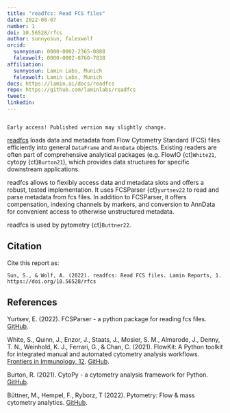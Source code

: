 ```yaml
---
title: "readfcs: Read FCS files"
date: 2022-08-07
number: 1
doi: 10.56528/rfcs
author: sunnyosun, falexwolf
orcid:
  sunnyosun: 0000-0002-2365-0888
  falexwolf: 0000-0002-8760-7838
affiliation:
  sunnyosun: Lamin Labs, Munich
  falexwolf: Lamin Labs, Munich
docs: https://lamin.ai/docs/readfcs
repo: https://github.com/laminlabs/readfcs
tweet:
linkedin:
---
```


```{warning}

Early access! Published version may slightly change.
```

[readfcs](https://lamin.ai/docs/readfcs) loads data and metadata from Flow Cytometry Standard (FCS) files efficiently into general `DataFrame` and `AnnData` objects.
Existing readers are often part of comprehensive analytical packages (e.g. FlowIO {ct}`White21`, cytopy {ct}`Burton21`), which provides data structures for specific downstream applications.

readfcs allows to flexibly access data and metadata slots and offers a robust, tested implementation.
It uses FCSParser {ct}`yurtsev22` to read and parse metadata from fcs files. In addition to FCSParser, it offers compensation, indexing channels by markers, and conversion to AnnData for convenient access to otherwise unstructured metadata.

readfcs is used by pytometry {ct}`Buttner22`.

## Citation

Cite this report as:

```
Sun, S., & Wolf, A. (2022). readfcs: Read FCS files. Lamin Reports, 1. https://doi.org/10.56528/rfcs
```

## References

<div id="yurtsev22">

Yurtsev, E. (2022). FCSParser - a python package for reading fcs files. [GitHub](https://github.com/eyurtsev/fcsparser).

<div id="White21">

White, S., Quinn, J., Enzor, J., Staats, J., Mosier, S. M., Almarode, J., Denny, T. N., Weinhold, K. J., Ferrari, G., & Chan, C. (2021). FlowKit: A Python toolkit for integrated manual and automated cytometry analysis workflows. [Frontiers in Immunology, 12](https://doi.org/10.3389/fimmu.2021.768541). [GitHub](https://github.com/whitews/flowio).

<div id="Burton21">

Burton, R. (2021). CytoPy - a cytometry analysis framework for Python. [GitHub](https://github.com/burtonrj/CytoPy).

 <div id="Buttner22">

Büttner, M., Hempel, F., Ryborz, T (2022). Pytometry: Flow & mass cytometry analytics. [GitHub](https://github.com/buettnerlab/pytometry).
